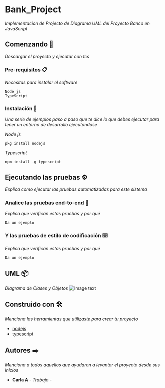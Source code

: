 # Bank_Project
_Implementacion de Projecto de Diagrama UML del Proyecto Banco en JavaScript_

## Comenzando 🚀

_Descargar el proyecto y ejecutar con tcs_

### Pre-requisitos 📋

_Necesitas para instalar el software_

```
Node js
TypeScript
```

### Instalación 🔧

_Una serie de ejemplos paso a paso que te dice lo que debes ejecutar para tener un entorno de desarrollo ejecutandose_

_Node js_

```
pkg install nodejs
```

_Typescript_

```
npm install -g typescript
```

## Ejecutando las pruebas ⚙️

_Explica como ejecutar las pruebas automatizadas para este sistema_

### Analice las pruebas end-to-end 🔩

_Explica que verifican estas pruebas y por qué_

```
Da un ejemplo
```

### Y las pruebas de estilo de codificación ⌨️

_Explica que verifican estas pruebas y por qué_

```
Da un ejemplo
```

## UML 📦

_Diagrama de Clases y Objetos_
![Image text](https://64.media.tumblr.com/98151ca60090bb35b33ebcd0cc875571/2af4c45009c8dfe7-7d/s2048x3072/32542c74b78e625f10d76d8b05e2c0d87a5545dd.png)

## Construido con 🛠️

_Menciona las herramientas que utilizaste para crear tu proyecto_

* [nodejs](https://nodejs.org/es/)
* [typescript](https://www.typescriptlang.org/) 

## Autores ✒️

_Menciona a todos aquellos que ayudaron a levantar el proyecto desde sus inicios_

* **Carla A** - *Trabajo* -
